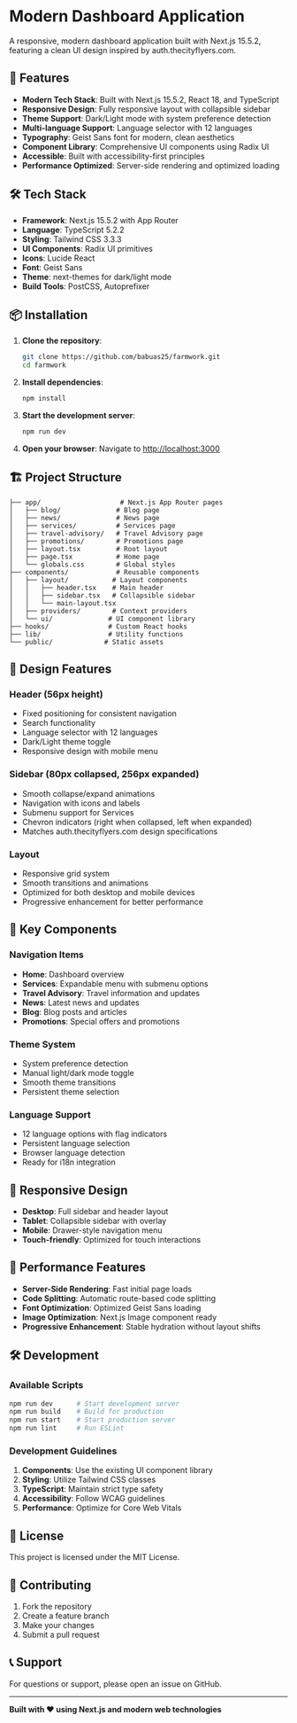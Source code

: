 # Modern Dashboard Application

A responsive, modern dashboard application built with Next.js 15.5.2, featuring a clean UI design inspired by auth.thecityflyers.com.

## 🚀 Features

- **Modern Tech Stack**: Built with Next.js 15.5.2, React 18, and TypeScript
- **Responsive Design**: Fully responsive layout with collapsible sidebar
- **Theme Support**: Dark/Light mode with system preference detection
- **Multi-language Support**: Language selector with 12 languages
- **Typography**: Geist Sans font for modern, clean aesthetics
- **Component Library**: Comprehensive UI components using Radix UI
- **Accessible**: Built with accessibility-first principles
- **Performance Optimized**: Server-side rendering and optimized loading

## 🛠️ Tech Stack

- **Framework**: Next.js 15.5.2 with App Router
- **Language**: TypeScript 5.2.2
- **Styling**: Tailwind CSS 3.3.3
- **UI Components**: Radix UI primitives
- **Icons**: Lucide React
- **Font**: Geist Sans
- **Theme**: next-themes for dark/light mode
- **Build Tools**: PostCSS, Autoprefixer

## 📦 Installation

1. **Clone the repository**:
   ```bash
   git clone https://github.com/babuas25/farmwork.git
   cd farmwork
   ```

2. **Install dependencies**:
   ```bash
   npm install
   ```

3. **Start the development server**:
   ```bash
   npm run dev
   ```

4. **Open your browser**:
   Navigate to [http://localhost:3000](http://localhost:3000)

## 🏗️ Project Structure

```
├── app/                    # Next.js App Router pages
│   ├── blog/              # Blog page
│   ├── news/              # News page
│   ├── services/          # Services page
│   ├── travel-advisory/   # Travel Advisory page
│   ├── promotions/        # Promotions page
│   ├── layout.tsx         # Root layout
│   ├── page.tsx           # Home page
│   └── globals.css        # Global styles
├── components/            # Reusable components
│   ├── layout/           # Layout components
│   │   ├── header.tsx    # Main header
│   │   ├── sidebar.tsx   # Collapsible sidebar
│   │   └── main-layout.tsx
│   ├── providers/        # Context providers
│   └── ui/              # UI component library
├── hooks/               # Custom React hooks
├── lib/                 # Utility functions
└── public/             # Static assets
```

## 🎨 Design Features

### Header (56px height)
- Fixed positioning for consistent navigation
- Search functionality
- Language selector with 12 languages
- Dark/Light theme toggle
- Responsive design with mobile menu

### Sidebar (80px collapsed, 256px expanded)
- Smooth collapse/expand animations
- Navigation with icons and labels
- Submenu support for Services
- Chevron indicators (right when collapsed, left when expanded)
- Matches auth.thecityflyers.com design specifications

### Layout
- Responsive grid system
- Smooth transitions and animations
- Optimized for both desktop and mobile devices
- Progressive enhancement for better performance

## 🌟 Key Components

### Navigation Items
- **Home**: Dashboard overview
- **Services**: Expandable menu with submenu options
- **Travel Advisory**: Travel information and updates
- **News**: Latest news and updates
- **Blog**: Blog posts and articles
- **Promotions**: Special offers and promotions

### Theme System
- System preference detection
- Manual light/dark mode toggle
- Smooth theme transitions
- Persistent theme selection

### Language Support
- 12 language options with flag indicators
- Persistent language selection
- Browser language detection
- Ready for i18n integration

## 📱 Responsive Design

- **Desktop**: Full sidebar and header layout
- **Tablet**: Collapsible sidebar with overlay
- **Mobile**: Drawer-style navigation menu
- **Touch-friendly**: Optimized for touch interactions

## 🚀 Performance Features

- **Server-Side Rendering**: Fast initial page loads
- **Code Splitting**: Automatic route-based code splitting
- **Font Optimization**: Optimized Geist Sans loading
- **Image Optimization**: Next.js Image component ready
- **Progressive Enhancement**: Stable hydration without layout shifts

## 🛠️ Development

### Available Scripts

```bash
npm run dev      # Start development server
npm run build    # Build for production
npm run start    # Start production server
npm run lint     # Run ESLint
```

### Development Guidelines

1. **Components**: Use the existing UI component library
2. **Styling**: Utilize Tailwind CSS classes
3. **TypeScript**: Maintain strict type safety
4. **Accessibility**: Follow WCAG guidelines
5. **Performance**: Optimize for Core Web Vitals

## 📄 License

This project is licensed under the MIT License.

## 🤝 Contributing

1. Fork the repository
2. Create a feature branch
3. Make your changes
4. Submit a pull request

## 📞 Support

For questions or support, please open an issue on GitHub.

---

**Built with ❤️ using Next.js and modern web technologies**
